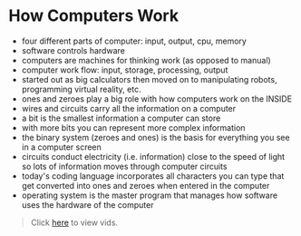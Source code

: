 # How Computers Work

- four different parts of computer: input, output, cpu, memory
- software controls hardware
- computers are machines for thinking work (as opposed to manual)
- computer work flow: input, storage, processing, output
- started out as big calculators then moved on to manipulating robots, programming virtual reality, etc.
- ones and zeroes play a big role with how computers work on the INSIDE
- wires and circuits carry all the information on a computer
- a bit is the smallest information a computer can store
- with more bits you can represent more complex information
- the binary system (zeroes and ones) is the basis for everything you see in a computer screen
- circuits conduct electricity (i.e. information) close to the speed of light so lots of information moves through computer circuits
- today's coding language incorporates all characters you can type that get converted into ones and zeroes when entered in the computer
- operating system is the master program that manages how software uses the hardware of the computer


> Click [here](https://www.youtube.com/watch?v=xnyFYiK2rSY&list=PLzdnOPI1iJNcsRwJhvksEo1tJqjIqWbN-&index=6) to view vids.